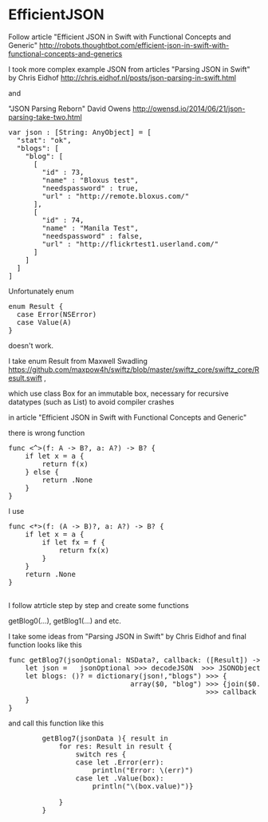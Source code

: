 EfficientJSON
=============

Follow article "Efficient JSON in Swift with Functional Concepts and Generic"
http://robots.thoughtbot.com/efficient-json-in-swift-with-functional-concepts-and-generics

I took more complex example JSON from articles "Parsing JSON in Swift"  by Chris Eidhof
http://chris.eidhof.nl/posts/json-parsing-in-swift.html

and 

"JSON Parsing Reborn" David Owens 
http://owensd.io/2014/06/21/json-parsing-take-two.html

<pre>
var json : [String: AnyObject] = [
  "stat": "ok",
  "blogs": [
    "blog": [
      [
        "id" : 73,
        "name" : "Bloxus test",
        "needspassword" : true,
        "url" : "http://remote.bloxus.com/"
      ],
      [
        "id" : 74,
        "name" : "Manila Test",
        "needspassword" : false,
        "url" : "http://flickrtest1.userland.com/"
      ]
    ]
  ]
]
</pre>
Unfortunately enum

<pre>
enum Result<A> {
  case Error(NSError)
  case Value(A)
}
</pre>

doesn't work.

I take enum Result from Maxwell Swadling
https://github.com/maxpow4h/swiftz/blob/master/swiftz_core/swiftz_core/Result.swift ,

which use class  Box<T>  for  an immutable box, necessary for recursive datatypes (such as List) to avoid compiler crashes

in article "Efficient JSON in Swift with Functional Concepts and Generic"

there is wrong function

<pre>
func <^><A, B>(f: A -> B?, a: A?) -> B? {
    if let x = a {
        return f(x)
    } else {
        return .None
    }
}
</pre>

I use

<pre>
func <*><A, B>(f: (A -> B)?, a: A?) -> B? {
    if let x = a {
        if let fx = f {
            return fx(x)
        }
    }
    return .None
}

</pre>

I follow atrticle step by step and create some functions

getBlog0(...), getBlog1(...) and etc.

I take some ideas from "Parsing JSON in Swift"  by Chris Eidhof and final function looks like this

<pre>
func getBlog7(jsonOptional: NSData?, callback: ([Result<Blog>]) -> ()) {
    let json =   jsonOptional >>> decodeJSON  >>> JSONObject
    let blogs: ()? = dictionary(json!,"blogs") >>> {
                             array($0, "blog") >>> {join($0.map(Blog.decode))}
                                               >>> callback
    }
}
</pre>

and call this function like this

<pre>
        getBlog7(jsonData ){ result in
            for res: Result<Blog> in result {
                switch res {
                case let .Error(err):
                    println("Error: \(err)")
                case let .Value(box):
                    println("\(box.value)")}
                
            }
        }

</pre>


